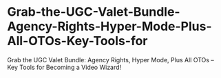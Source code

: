 # Grab-the-UGC-Valet-Bundle-Agency-Rights-Hyper-Mode-Plus-All-OTOs-Key-Tools-for
Grab the UGC Valet Bundle: Agency Rights, Hyper Mode, Plus All OTOs – Key Tools for Becoming a Video Wizard!
